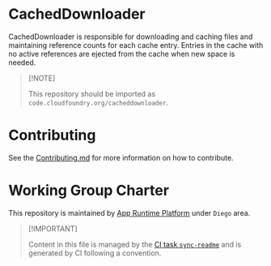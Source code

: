 # CachedDownloader

CachedDownloader is responsible for downloading and caching files and
maintaining reference counts for each cache entry. Entries in the cache
with no active references are ejected from the cache when new space is
needed.

> \[!NOTE\]
>
> This repository should be imported as
> `code.cloudfoundry.org/cacheddownloader`.

# Contributing

See the [Contributing.md](./.github/CONTRIBUTING.md) for more
information on how to contribute.

# Working Group Charter

This repository is maintained by [App Runtime
Platform](https://github.com/cloudfoundry/community/blob/main/toc/working-groups/app-runtime-platform.md)
under `Diego` area.

> \[!IMPORTANT\]
>
> Content in this file is managed by the [CI task
> `sync-readme`](https://github.com/cloudfoundry/wg-app-platform-runtime-ci/blob/main/shared/tasks/sync-readme/metadata.yml)
> and is generated by CI following a convention.

